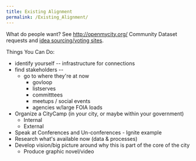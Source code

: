```yaml
---
title: Existing Alignment
permalink: /Existing_Alignment/
---
```


What do people want? See <http://openmycity.org/> Community Dataset requests and [idea sourcing/voting sites](http://wiki.openmuni.org/#Idea_Sourcing_for_Data_and_Apps).

Things You Can Do:

-   identify yourself -- infrastructure for connections
-   find stakeholders --
    -   go to where they're at now
        -   govloop
        -   listserves
        -   committtees
        -   meetups / social events
        -   agencies w/large FOIA loads
-   Organize a CityCamp (in your city, or maybe within your government)
    -   Internal
    -   External
-   Speak at Conferences and Un-conferences - Ignite example
-   Research what's available now (data & processes)
-   Develop vision/big picture around why this is part of the core of the city
    -   Produce graphic novel/video
